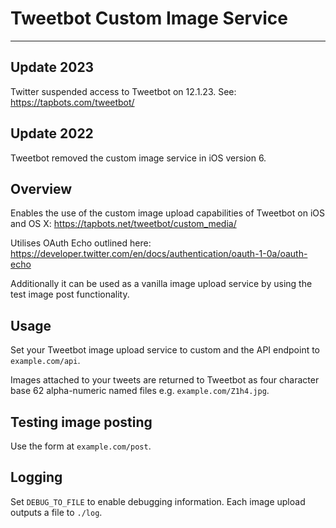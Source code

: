 # Tweetbot Custom Image Service

---

## Update 2023

Twitter suspended access to Tweetbot on 12.1.23. See: https://tapbots.com/tweetbot/


## Update 2022

Tweetbot removed the custom image service in iOS version 6.


## Overview

Enables the use of the custom image upload capabilities of Tweetbot on iOS and OS X: <a href="https://tapbots.net/tweetbot/custom_media/">https://tapbots.net/tweetbot/custom_media/</a>

Utilises OAuth Echo outlined here: <a href="https://developer.twitter.com/en/docs/authentication/oauth-1-0a/oauth-echo">https://developer.twitter.com/en/docs/authentication/oauth-1-0a/oauth-echo</a>

Additionally it can be used as a vanilla image upload service by using the test image post functionality.


## Usage

Set your Tweetbot image upload service to custom and the API endpoint to `example.com/api`.

Images attached to your tweets are returned to Tweetbot as four character base 62 alpha-numeric named files e.g. `example.com/Z1h4.jpg`.


## Testing image posting

Use the form at `example.com/post`.


## Logging

Set `DEBUG_TO_FILE` to enable debugging information. Each image upload outputs a file to `./log`.
